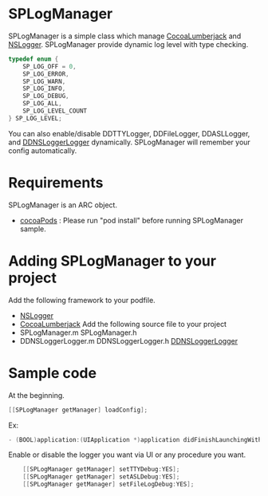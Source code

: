 # SPLogManager #
SPLogManager is a simple class which manage [CocoaLumberjack](http://github.com/robbiehanson/CocoaLumberjack) and 
[NSLogger](http://github.com/fpillet/NSLogger).
SPLogManager provide dynamic log level with type checking.
```objective-c
typedef enum {
    SP_LOG_OFF = 0,
    SP_LOG_ERROR,
    SP_LOG_WARN,
    SP_LOG_INFO,
    SP_LOG_DEBUG,
    SP_LOG_ALL,
    SP_LOG_LEVEL_COUNT
} SP_LOG_LEVEL; 
```
You can also enable/disable DDTTYLogger, DDFileLogger, DDASLLogger, and [DDNSLoggerLogger](https://github.com/steipete/NSLogger-CocoaLumberjack-connector) dynamically.
SPLogManager will remember your config automatically.

# Requirements #

SPLogManager is an ARC object.
* [cocoaPods](http://cocoapods.org) : Please run "pod install" before running SPLogManager sample.


# Adding SPLogManager to your project #
Add the following framework to your podfile.
* [NSLogger](http://github.com/fpillet/NSLogger)
* [CocoaLumberjack](http://github.com/robbiehanson/CocoaLumberjack)
Add the following source file to your project
* SPLogManager.m SPLogManager.h
* DDNSLoggerLogger.m DDNSLoggerLogger.h [DDNSLoggerLogger](https://github.com/steipete/NSLogger-CocoaLumberjack-connector)

# Sample code #
At the beginning.
```objective-c
[[SPLogManager getManager] loadConfig];
```
Ex: 
```objective-c
- (BOOL)application:(UIApplication *)application didFinishLaunchingWithOptions:(NSDictionary *)launchOptions
```
Enable or disable the logger you want via UI or any procedure you want.
```objective-c
    [[SPLogManager getManager] setTTYDebug:YES];
    [[SPLogManager getManager] setASLDebug:YES];
    [[SPLogManager getManager] setFileLogDebug:YES];
```
